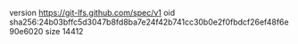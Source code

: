 version https://git-lfs.github.com/spec/v1
oid sha256:24b03bffc5d3047b8fd8ba7e24f42b741cc30b0e2f0fbdcf26ef48f6e90e6020
size 14412
